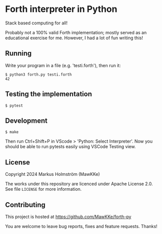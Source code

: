 # Forth interpreter in Python

Stack based computing for all!

Probably not a 100% valid Forth implementation; mostly served as an educational
exercise for me. However, I had a lot of fun writing this!

## Running

Write your program in a file (e.g. 'testi.forth'), then run it:

    $ python3 forth.py testi.forth
    42

## Testing the implementation

    $ pytest

## Development

    $ make

Then run Ctrl+Shift+P in VScode > 'Python: Select Interpreter'.
Now you should be able to run pytests easily using VSCode Testing view.

## License

Copyright 2024 Markus Holmström (MawKKe)

The works under this repository are licenced under Apache License 2.0.
See file `LICENSE` for more information.

## Contributing

This project is hosted at https://github.com/MawKKe/forth-py

You are welcome to leave bug reports, fixes and feature requests. Thanks!
